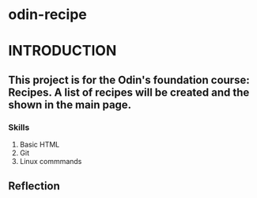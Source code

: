# odin-recipe

# INTRODUCTION

## This project is for the Odin's foundation course: Recipes. A list of recipes will be created and the shown in the main page.   

### Skills 
1. Basic HTML
2. Git
3. Linux commmands


## Reflection 


